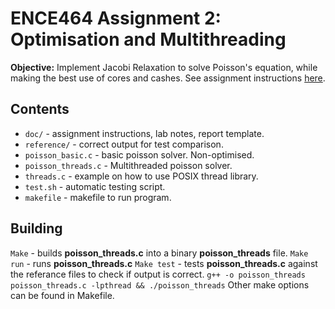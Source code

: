 
# ENCE464 Assignment 2: Optimisation and Multithreading


**Objective:** Implement Jacobi Relaxation to solve Poisson's equation, while making the best use of cores and cashes. See assignment instructions [here](doc/instructions/instructions.pdf).

## Contents
 - `doc/` - assignment instructions, lab notes, report template.
 - `reference/` - correct output for test comparison.
 - `poisson_basic.c` - basic poisson solver. Non-optimised.
 - `poisson_threads.c` - Multithreaded poisson solver.
 - `threads.c` - example on how to use POSIX thread library.
 - `test.sh` - automatic testing script.
 - `makefile` - makefile to run program.

## Building

`Make` - builds **poisson_threads.c** into a binary **poisson_threads** file.
`Make run` - runs **poisson_threads.c**
`Make test` - tests **poisson_threads.c** against the referance files to check if output is correct.
`g++ -o poisson_threads poisson_threads.c -lpthread && ./poisson_threads`
Other make options can be found in Makefile.